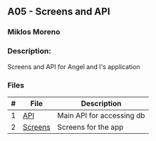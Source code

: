 ## A05 - Screens and API
### Miklos Moreno
### Description:

Screens and API for Angel and I's application


### Files

|   #   | File                | Description               |
| :---: | ------------------- | ------------------------- |
|   1   | [API]()             | Main API for accessing db |
|   2   | [Screens](/Screens) | Screens for the app       |



